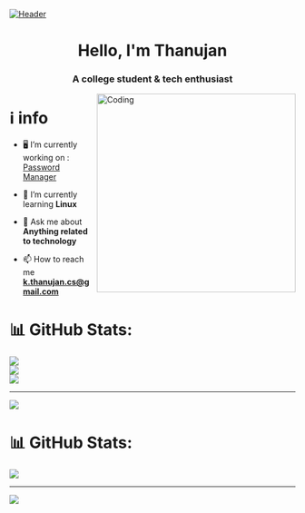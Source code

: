 [![Header](https://miro.medium.com/max/4800/1*w2X7ExLGBzb-iznRW1rAVw.webp)](https://www.creative-tim.com/)
<h1 align="center">Hello, I'm Thanujan</h1>
<h3 align="center">A college student & tech enthusiast</h3>
<img align="right" alt="Coding" width="350"  src="https://i.pinimg.com/originals/e4/26/70/e426702edf874b181aced1e2fa5c6cde.gif"/>

# ℹ️ info
- 🖥️ I’m currently working on : [Password Manager](https://github.com/daemonexe/password-Manager)

- 🌱 I’m currently learning **Linux**

- 💬 Ask me about **Anything related to technology**

- 📫 How to reach me **k.thanujan.cs@gmail.com**

# 📊 GitHub Stats:
![](https://github-readme-stats.vercel.app/api?username=daemonexe&theme=nord&hide_border=true&include_all_commits=true&count_private=true)<br/>
![](https://github-readme-streak-stats.herokuapp.com/?user=daemonexe&theme=nord&hide_border=true)<br/>
![](https://github-readme-stats.vercel.app/api/top-langs/?username=daemonexe&theme=nord&hide_border=true&include_all_commits=true&count_private=true&layout=compact)

---
[![](https://visitcount.itsvg.in/api?id=daemonexe&icon=2&color=12)](https://visitcount.itsvg.in)

<!-- Proudly created with GPRM ( https://gprm.itsvg.in ) -->


# 📊 GitHub Stats:
![](https://github-readme-streak-stats.herokuapp.com/?user=daemonexe&theme=dark&hide_border=false)<br/>

---
[![](https://visitcount.itsvg.in/api?id=daemonexe&icon=1&color=0)](https://visitcount.itsvg.in)

<!-- Proudly created with GPRM ( https://gprm.itsvg.in ) -->
